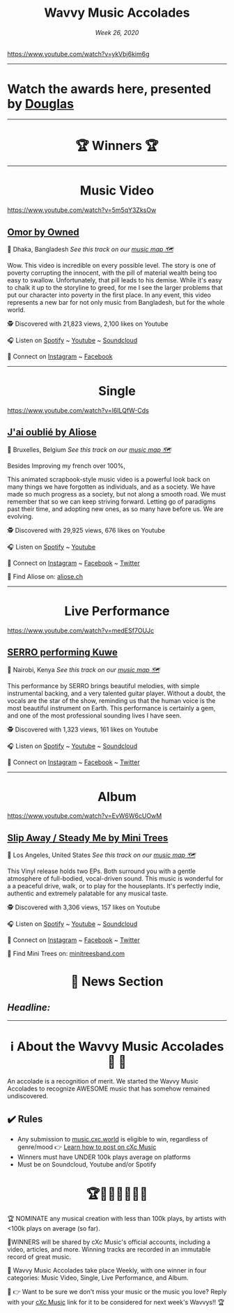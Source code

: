 

# <center> **Wavvy Music Accolades**</center> 
###### <center> Week 26, 2020</center> 

https://www.youtube.com/watch?v=ykVbj6kim6g

<hr>

# Watch the awards here, presented by [Douglas](https://douglas.life)




<hr>

# <center>🏆 Winners 🏆 </center>

<hr>

#  <center> **Music Video**</center> 

https://www.youtube.com/watch?v=5m5qY3ZksOw

## [Omor by Owned](https://music.cxc.world/?locLat=23.833&locLng=90.192&zoom=9&id=1740)
📍 Dhaka, Bangladesh
*See this track on our [music map 🗺️](https://music.cxc.world/?locLat=23.833&locLng=90.192&zoom=9&id=1740)*
</center>

Wow. This video is incredible on every possible level. The story is one of poverty corrupting the innocent, with the pill of material wealth being too easy to swallow. Unfortunately, that pill leads to his demise. While it's easy to chalk it up to the storyline to greed, for me I see the larger problems that put our character into poverty in the first place. In any event, this video represents a new bar for not only music from Bangladesh, but for the whole world.

🕵 Discovered with 21,823 views, 2,100 likes on Youtube

🎧 Listen on [Spotify](https://open.spotify.com/artist/2khsQvqlAuVDTR4f6vFVrU) ~ [Youtube](https://www.youtube.com/watch?v=5m5qY3ZksOw) ~ [Soundcloud](https://soundcloud.com/owned-the-band)

💫 Connect on [Instagram](https://www.instagram.com/ownedtheband/) ~ [Facebook](https://www.facebook.com/ownedtheband/) 

<hr>


#  <center> **Single**</center> 

https://www.youtube.com/watch?v=l6ILQfW-Cds

## [J'ai oublié by Aliose](https://music.cxc.world/?locLat=50.884&locLng=4.558&zoom=11&id=1742)
📍 Bruxelles, Belgium
*See this track on our [music map 🗺️](https://music.cxc.world/?locLat=50.884&locLng=4.558&zoom=11&id=1742)*

Besides Improving my french over 100%, 

This animated scrapbook-style music video is a powerful look back on many things we have forgotten as individuals, and as a society. We have made so much progress as a society, but not along a smooth road. We must remember that so we can keep striving forward. Letting go of paradigms past their time, and adopting new ones, as so many have before us. We are evolving. 


</center>


🕵 Discovered with 29,925 views, 676 likes on Youtube

🎧 Listen on [Spotify](https://open.spotify.com/track/36oUKPAw1ZlC8ZkLLyz4kA?si=7J8DxQCkQdmpfg4uBeZxAA) ~ [Youtube](https://www.youtube.com/watch?v=l6ILQfW-Cds) 

💫 Connect on [Instagram](https://www.instagram.com/AlioseOfficiel/) ~ [Facebook](https://www.facebook.com/AlioseOfficiel/) ~ [Twitter](https://twitter.com/AlioseOfficiel)


🔗 Find Aliose on: [aliose.ch](http://aliose.ch/)

<hr>

#  <center>**Live Performance**</center>

https://www.youtube.com/watch?v=medESf7OUJc

## [SERRO performing Kuwe](https://music.cxc.world/?locLat=-1.280&locLng=36.849&zoom=13&id=1743)
📍 Nairobi, Kenya
*See this track on our [music map 🗺️](https://music.cxc.world/?locLat=-1.280&locLng=36.849&zoom=13&id=1743)*
</center>

This performance by SERRO brings beautiful melodies, with simple instrumental backing, and a very talented guitar player. Without a doubt, the vocals are the star of the show, reminding us that the human voice is the most beautiful instrument on Earth. This performance is certainly a gem, and one of the most professional sounding lives I have seen.

🕵 Discovered with 1,323 views, 161 likes on Youtube

🎧 Listen on [Spotify](https://open.spotify.com/album/0xV4Zm2IC2b9uNh4r0avUY?si=dMAW9bJeSFi_zLIQHJTDVg) ~ [Youtube](https://www.youtube.com/watch?v=medESf7OUJc) ~ [Soundcloud](https://soundcloud.com/serromusic)

💫 Connect on [Instagram](https://www.instagram.com/serro___/) ~ [Facebook](https://www.facebook.com/serromusic) ~ [Twitter](https://twitter.com/serro___)


<hr>

#  <center>**Album**</center>

https://www.youtube.com/watch?v=EvW6W6cUOwM

## [Slip Away / Steady Me by Mini Trees](https://music.cxc.world/?locLat=33.827&locLng=-117.798&zoom=9&id=1744)
📍 Los Angeles, United States
*See this track on our [music map 🗺️](https://music.cxc.world/?locLat=33.827&locLng=-117.798&zoom=9&id=1744)*
</center>

This Vinyl release holds two EPs. Both surround you with a gentle atmosphere of full-bodied, vocal-driven sound. This music is wonderful for a a peaceful drive, walk, or to play for the houseplants. It's perfectly indie, authentic and extremely palatable for any musical taste. 

🕵 Discovered with 3,306 views, 157 likes on Youtube

🎧 Listen on [Spotify](https://open.spotify.com/album/0iVsgvEzzr8kZuYJ2z9YGG) ~ [Youtube](https://www.youtube.com/watch?v=EvW6W6cUOwM) ~ [Soundcloud](https://soundcloud.com/minitreesband/sets/slipawayep)

💫 Connect on [Instagram](https://www.instagram.com/minitreesband/) ~ [Facebook](https://www.facebook.com/minitreesband) ~ [Twitter](https://twitter.com/minitreesband)

🔗 Find Mini Trees on: [minitreesband.com](https://www.minitreesband.com/)



# <center>📰 News Section </center>
## *Headline:*

<hr>

# <center>ℹ️ About the Wavvy Music Accolades🕺 🌊 </center>

An accolade is a recognition of merit. We started the Wavvy Music Accolades to recognize AWESOME music that has somehow remained undiscovered.


## ✔️ Rules
- Any submission to [music.cxc.world](https://music.cxc.world) is eligible to win, regardless of genre/mood  👉 [Learn how to post on cXc Music](https://docs.cxc.world/knowledge-base/how-to-add-music/)
- Winners must have UNDER 100k plays average on platforms
- Must be on Soundcloud, Youtube and/or Spotify


#  <center>🏆🥇🎼🎶🎵🏅🎊</center>


🏆 NOMINATE any musical creation with less than 100k plays, by artists with <100k plays on average (so far).

🥇WINNERS will be shared by cXc Music's official accounts, including a video, articles, and more. Winning tracks are recorded in an immutable record of great music. 

🌊 Wavvy Music Accolades take place Weekly, with one winner in four categories: Music Video, Single, Live Performance, and Album.

🔑 👉 Want to be sure we don't miss your music or the music you love? Reply with your [cXc Music](https://music.cxc.world) link for it to be considered for next week's Wavvys!! 🏆
<!--stackedit_data:
eyJoaXN0b3J5IjpbLTE0OTgxMzIyNTIsLTUyMDU1MTQ2Nyw0ND
M0MjUxNDYsLTEyMjY2MjM2MSw2OTU1NTYxMTMsNzU0MTI3NDM3
LDE0MDc2NTUyMDMsMTE5MTcyOTcxMyw3MDA2NDA3OTksLTc2ND
Y0MDcwMywtMTEzODg3MDMwMiwtODk4MzAxOTU4LC0zNDI2MjI0
NTIsNzEyMjExNDIwXX0=
-->